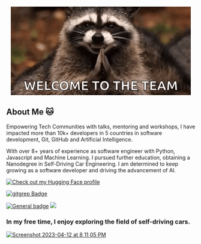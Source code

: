 <p align="center">
   <img src="https://github.com/wgcv/wgcv/blob/main/welcome.gif" />

</p>


##  About Me 🐱
Empowering Tech Communities with talks, mentoring and workshops, I have impacted more than 10k+ developers in 5 countries in software development, Git, GitHub and Artificial Intelligence.

With over 8+ years of experience as software engineer with Python, Javascript and Machine Learning. I pursued further education, obtaining a Nanodegree in Self-Driving Car Engineering. I am determined to keep growing as a software developer and driving the advancement of AI.


[![Check out my Hugging Face profile](https://huggingface.co/datasets/huggingface/badges/resolve/main/follow-me-on-HF-lg.svg
)]([https://linkedin.com/in/wgcv](https://huggingface.co/wgcv))

[![gitgrep Badge](https://img.shields.io/badge/LinkedIn-0077B5?style=for-the-badge&logo=linkedin&logoColor=white)](https://linkedin.com/in/wgcv)

 [![General badge](https://img.shields.io/badge/<BLOG>-<STATUS>.svg)](https://wgcv.me/)
 <img src="https://komarev.com/ghpvc/?username=wgcv&color=blueviolet&style=Plastic">




### In my free time, I enjoy exploring the field of self-driving cars.
<a href="https://github.com/wgcv/nd013-c1-vision-starter" target="_blank"><img width="1429" alt="Screenshot 2023-04-12 at 8 11 05 PM" src="https://github.com/wgcv/nd013-c1-vision-starter/raw/main/animation_compress.gif"></a>


